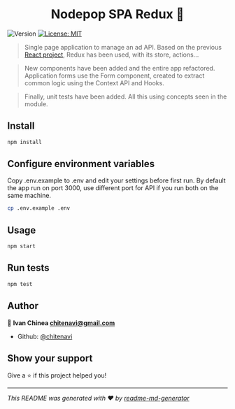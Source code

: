 <h1 align="center"> Nodepop SPA Redux 👋</h1>
<p>
  <img alt="Version" src="https://img.shields.io/badge/version-1.0.0-blue.svg?cacheSeconds=2592000" />
  <a href="#" target="_blank">
    <img alt="License: MIT" src="https://img.shields.io/badge/License-MIT-yellow.svg" />
  </a>
</p>

> Single page application to manage an ad API. Based on the previous <a href="https://github.com/chitenavi/practica7-fundamentos-react" target="_blank">React project</a>, Redux has been used, with its store, actions...

> New components have been added and the entire app refactored. Application forms use the Form component, created to extract common logic using the Context API and Hooks.

> Finally, unit tests have been added. All this using concepts seen in the module.

## Install

```sh
npm install
```

## Configure environment variables

Copy .env.example to .env and edit your settings before first run. By default the app run on port 3000, use different port for API if you run both on the same machine.

```sh
cp .env.example .env
```

## Usage

```sh
npm start
```

## Run tests

```sh
npm test
```

## Author

👤 **Ivan Chinea <chitenavi@gmail.com>**

- Github: [@chitenavi](https://github.com/chitenavi)

## Show your support

Give a ⭐️ if this project helped you!

---

_This README was generated with ❤️ by [readme-md-generator](https://github.com/kefranabg/readme-md-generator)_
